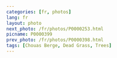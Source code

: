 ```yaml
---
categories: [fr, photos]
lang: fr
layout: photo
next_photo: /fr/photos/P0000253.html
picname: P0000399
prev_photo: /fr/photos/P0000398.html
tags: [Chouas Berge, Dead Grass, Trees]
---
```

